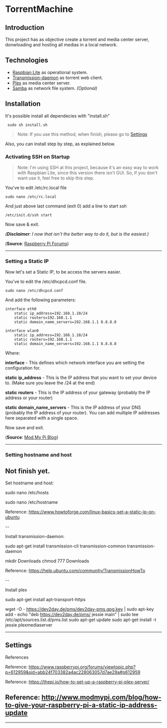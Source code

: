 # TorrentMachine

## Introduction

This project has as objective create a torrent and media center server, donwloading and hosting all medias in a local network.

## Technologies

+ [Raspbian Lite](https://www.raspberrypi.org/downloads/raspbian/) as operational system.
+ [Transmission-daemon](https://transmissionbt.com) as torrent web client.
+ [Plex](https://www.plex.tv) as media center server.
+ [Samba](https://www.samba.org) as network file system. *(Optional)*

## Installation


It's possible install all dependecies with "install.sh"

```
 sudo sh install.sh
```

>Note: If you use this method, when finish, please go to [Settings](#settings)

Also, you can install step by step, as explained below.


### Activating SSH on Startup

> Note: I'm using SSH at this project, because it's an easy way to work with Raspbian Lite, since this version there isn't GUI. So, if you don't want use it, feel free to skip this step.

You've to edit /etc/rc.local file 
```
sudo nano /etc/rc.local
```

And just above last command (exit 0) add a line to start ssh
 
```
/etc/init.d/ssh start
```

Now save & exit.

*(**Disclaimer**: I now that isn't the better way to do it, but is the easiest.)*

(**Source**: [Raspberry Pi Forums](#https://www.raspberrypi.org/forums/viewtopic.php?p=612959&sid=abb24f703382a4ac228063057d7ae29a#p612959))


---
### Setting a Static IP

Now let's set a Static IP, to be access the servers easier. 

You've to edit the /etc/dhcpcd.conf file.

``` 
sudo nano /etc/dhcpcd.conf
```
And add the following parameters:
```
interface eth0
    static ip_address=192.168.1.10/24
    static routers=192.168.1.1
    static domain_name_servers=192.168.1.1 8.8.8.8

interface wlan0
    static ip_address=192.168.1.10/24
    static routers=192.168.1.1
    static domain_name_servers=192.168.1.1 8.8.8.8
```
Where:

**interface** - This defines which network interface you are setting the configuration for.

**static ip_address** - This is the IP address that you want to set your device to. (Make sure you leave the /24 at the end)

**static routers** - This is the IP address of your gateway (probably the IP address or your router)

**static domain_name_servers** - This is the IP address of your DNS (probably the IP address of your router). You can add multiple IP addresses here separated with a single space.

Now save and exit.

(**Source**: [Mod My Pi Blog](http://www.modmypi.com/blog/how-to-give-your-raspberry-pi-a-static-ip-address-update))


---
### Setting hostname and host

## Not finish yet.

Set hostname and host:

sudo nano /etc/hosts

sudo nano /etc/hostname


Reference: https://www.howtoforge.com/linux-basics-set-a-static-ip-on-ubuntu

--

Install transmission-daemon:

sudo apt-get install transmission-cli transmission-common transmission-daemon

mkdir Downloads
chmod 777 Downloads

Reference: https://help.ubuntu.com/community/TransmissionHowTo

--

Install plex

sudo apt-get install apt-transport-https

wget -O - https://dev2day.de/pms/dev2day-pms.gpg.key | sudo apt-key add -
echo "deb https://dev2day.de/pms/ jessie main" | sudo tee /etc/apt/sources.list.d/pms.list
sudo apt-get update
sudo apt-get install -t jessie plexmediaserver

---
<a name="settings">Settings</a>
-------------------------------

<a name="references">References</a>

Reference: https://www.raspberrypi.org/forums/viewtopic.php?p=612959&sid=abb24f703382a4ac228063057d7ae29a#p612959

Reference: https://thepi.io/how-to-set-up-a-raspberry-pi-plex-server/

Reference: http://www.modmypi.com/blog/how-to-give-your-raspberry-pi-a-static-ip-address-update
---
----------

